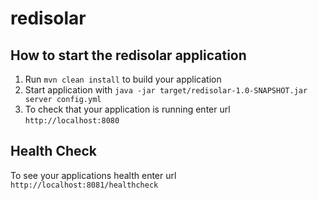 # redisolar

How to start the redisolar application
---

1. Run `mvn clean install` to build your application
1. Start application with `java -jar target/redisolar-1.0-SNAPSHOT.jar server config.yml`
1. To check that your application is running enter url `http://localhost:8080`

Health Check
---

To see your applications health enter url `http://localhost:8081/healthcheck`

